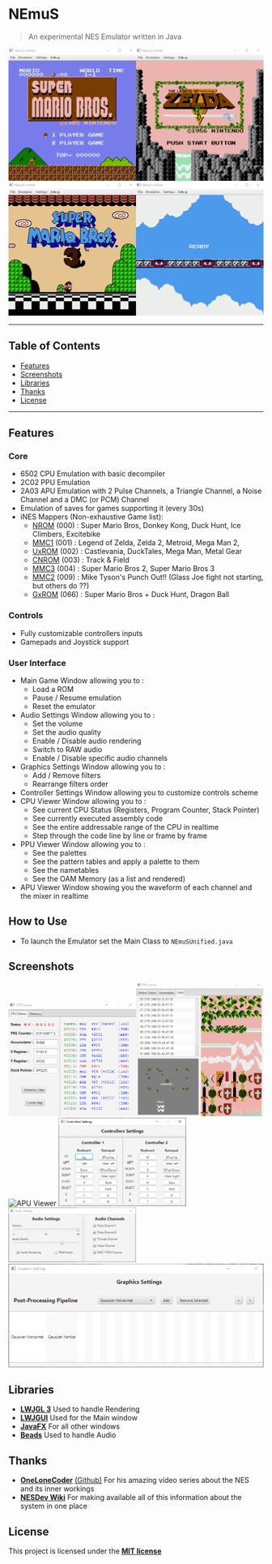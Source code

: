 # NEmuS

> An experimental NES Emulator written in Java

<img src="img/smb.gif" width="50%" alt="Super Mario Bros"><img src="img/zelda.gif" width="50%" alt="Legend of Zelda">
<img src="img/smb3.gif" width="50%" alt="Super Mario Bros 3"><img src="img/megaman.gif" width="50%" alt="Mega Man">

---

## Table of Contents

- [Features](#features)
- [Screenshots](#screenshots)
- [Libraries](#libraries)
- [Thanks](#thanks)
- [License](#license)

---

## Features
### Core
* 6502 CPU Emulation with basic decompiler
* 2C02 PPU Emulation
* 2A03 APU Emulation with 2 Pulse Channels, a Triangle Channel, a Noise Channel and a DMC (or PCM) Channel
* Emulation of saves for games supporting it (every 30s)
* iNES Mappers (Non-exhaustive Game list):
  - [NROM](https://wiki.nesdev.com/w/index.php/INES_Mapper_000) (000) : Super Mario Bros, Donkey Kong, Duck Hunt, Ice Climbers, Excitebike 
  - [MMC1](https://wiki.nesdev.com/w/index.php/INES_Mapper_001) (001) : Legend of Zelda, Zelda 2, Metroid, Mega Man 2, 
  - [UxROM](https://wiki.nesdev.com/w/index.php/INES_Mapper_002) (002) : Castlevania, DuckTales, Mega Man, Metal Gear
  - [CNROM](https://wiki.nesdev.com/w/index.php/INES_Mapper_003) (003) : Track & Field
  - [MMC3](https://wiki.nesdev.com/w/index.php/INES_Mapper_004) (004) : Super Mario Bros 2, Super Mario Bros 3
  - [MMC2](https://wiki.nesdev.com/w/index.php/INES_Mapper_009) (009) : Mike Tyson's Punch Out!! (Glass Joe fight not starting, but others do ??)
  - [GxROM](https://wiki.nesdev.com/w/index.php/INES_Mapper_066) (066) : Super Mario Bros + Duck Hunt, Dragon Ball
### Controls
* Fully customizable controllers inputs
* Gamepads and Joystick support
### User Interface
* Main Game Window allowing you to :
  - Load a ROM
  - Pause / Resume emulation
  - Reset the emulator
* Audio Settings Window allowing you to :
  - Set the volume
  - Set the audio quality
  - Enable / Disable audio rendering
  - Switch to RAW audio
  - Enable / Disable specific audio channels
* Graphics Settings Window allowing you to :
  - Add / Remove filters
  - Rearrange filters order
* Controller Settings Window allowing you to customize controls scheme
* CPU Viewer Window allowing you to :
  - See current CPU Status (Registers, Program Counter, Stack Pointer)
  - See currently executed assembly code
  - See the entire addressable range of the CPU in realtime
  - Step through the code line by line or frame by frame
* PPU Viewer Window allowing you to :
  - See the palettes
  - See the pattern tables and apply a palette to them
  - See the nametables
  - See the OAM Memory (as a list and rendered)
* APU Viewer Window showing you the waveform of each channel and the mixer in realtime

## How to Use
- To launch the Emulator set the Main Class to ```NEmuSUnified.java```

## Screenshots
<img src="img/cpu.gif" width="50%" alt="CPU Viewer"><img src="img/ppu.gif" width="50%" alt="PPU Viewer">
<img src="img/apu.gif" width="100%" alt="APU Viewer">
<img src="img/controls.png" width="50%" alt="Controls"><img src="img/audio.png" width="50%" alt="Audio">
<img src="img/graphics.png" width="100%" alt="Graphics">

## Libraries
- **[LWJGL 3](https://www.lwjgl.org/)** Used to handle Rendering 
- **[LWJGUI](https://github.com/orange451/LWJGUI)** Used for the Main window
- **[JavaFX](https://openjfx.io/)** For all other windows
- **[Beads](http://www.beadsproject.net/)** Used to handle Audio

## Thanks
- **[OneLoneCoder](https://www.youtube.com/channel/UC-yuWVUplUJZvieEligKBkA)** [(Github)](https://github.com/OneLoneCoder) For his amazing video series about the NES and its inner workings
- **[NESDev Wiki](https://wiki.nesdev.com/w/index.php/Nesdev_Wiki)** For making available all of this information about the system in one place

## License

This project is licensed under the **[MIT license](http://opensource.org/licenses/mit-license.php)**
